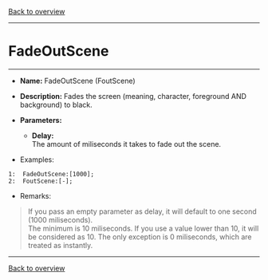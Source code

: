 [Back to overview](index.md)

---
# FadeOutScene
---
- **Name:** FadeOutScene (FoutScene)
- **Description:** Fades the screen (meaning, character, foreground AND background) to black.
- **Parameters:**
  - **Delay:**  
    The amount of miliseconds it takes to fade out the scene.

- Examples:
```
1:  FadeOutScene:[1000];
2:  FoutScene:[-];
```

- Remarks:
> If you pass an empty parameter as delay, it will default to one second (1000 miliseconds).  
The minimum is 10 miliseconds. If you use a value lower than 10, it will be considered as 10. The only exception is 0 miliseconds, which are treated as instantly.

---
[Back to overview](index.md)